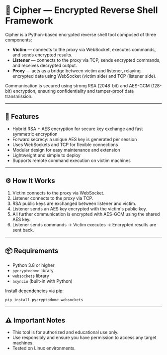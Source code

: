 # 🔐 Cipher — Encrypted Reverse Shell Framework

Cipher is a Python-based encrypted reverse shell tool composed of three components:

- **Victim** — connects to the proxy via WebSocket, executes commands, and sends encrypted results.  
- **Listener** — connects to the proxy via TCP, sends encrypted commands, and receives decrypted output.  
- **Proxy** — acts as a bridge between victim and listener, relaying encrypted data using WebSocket (victim side) and TCP (listener side).

Communication is secured using strong RSA (2048-bit) and AES-GCM (128-bit) encryption, ensuring confidentiality and tamper-proof data transmission.

---

## 🧩 Features

- Hybrid RSA + AES encryption for secure key exchange and fast symmetric encryption  
- Forward secrecy: a unique AES key is generated per session  
- Uses WebSockets and TCP for flexible connections  
- Modular design for easy maintenance and extension  
- Lightweight and simple to deploy  
- Supports remote command execution on victim machines  

---

## ⚙️ How It Works

1. Victim connects to the proxy via WebSocket.  
2. Listener connects to the proxy via TCP.  
3. RSA public keys are exchanged between listener and victim.  
4. Listener sends an AES key encrypted with the victim's public key.  
5. All further communication is encrypted with AES-GCM using the shared AES key.  
6. Listener sends commands → Victim executes → Encrypted results are sent back.

---

## 📦 Requirements

- Python 3.8 or higher  
- `pycryptodome` library  
- `websockets` library  
- `asyncio` (built-in with Python)  

Install dependencies via pip:

```bash
pip install pycryptodome websockets
```
---
## ⚠️ Important Notes

- This tool is for authorized and educational use only.
- Use responsibly and ensure you have permission to access any target machines.
- Tested on Linux environments.

